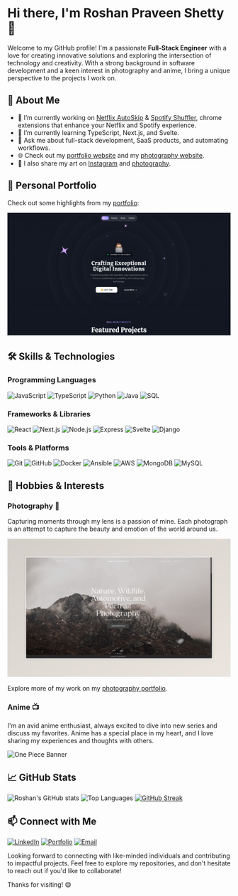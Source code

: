 # Hi there, I'm Roshan Praveen Shetty 👋

Welcome to my GitHub profile! I'm a passionate **Full-Stack Engineer** with a love for creating innovative solutions and exploring the intersection of technology and creativity. With a strong background in software development and a keen interest in photography and anime, I bring a unique perspective to the projects I work on.

## 🚀 About Me

- 🔭 I’m currently working on [Netflix AutoSkip](https://netflix-autoskip.vercel.app/) & [Spotify Shuffler](https://spotifyshuffler.vercel.app/), chrome extensions that enhance your Netflix and Spotify experience.
- 🌱 I’m currently learning TypeScript, Next.js, and Svelte.
- 💬 Ask me about full-stack development, SaaS products, and automating workflows.
- 🌐 Check out my [portfolio website](https://roshanpshetty.vercel.app/) and my [photography website](https://roshanshetty.mypixieset.com/).
- 🎨 I also share my art on [Instagram](https://www.instagram.com/roshandraws) and [photography](https://www.instagram.com/_shettyroshan/).

## 🌟 Personal Portfolio 

Check out some highlights from my [portfolio](https://roshanpshetty.vercel.app/):

[![Portfolio Preview](src/lib/assets/landing.png)](https://roshanpshetty.vercel.app/)


## 🛠️ Skills & Technologies

### Programming Languages
<p align="left">
  <img src="https://img.shields.io/badge/JavaScript-F7DF1E?style=for-the-badge&logo=javascript&logoColor=black" alt="JavaScript"/>
  <img src="https://img.shields.io/badge/TypeScript-007ACC?style=for-the-badge&logo=typescript&logoColor=white" alt="TypeScript"/>
  <img src="https://img.shields.io/badge/Python-3776AB?style=for-the-badge&logo=python&logoColor=white" alt="Python"/>
  <img src="https://img.shields.io/badge/Java-007396?style=for-the-badge&logo=java&logoColor=white" alt="Java"/>
  <img src="https://img.shields.io/badge/SQL-4479A1?style=for-the-badge&logo=sql&logoColor=white" alt="SQL"/>
</p>

### Frameworks & Libraries
<p align="left">
  <img src="https://img.shields.io/badge/React-61DAFB?style=for-the-badge&logo=react&logoColor=black" alt="React"/>
  <img src="https://img.shields.io/badge/Next.js-000000?style=for-the-badge&logo=next.js&logoColor=white" alt="Next.js"/>
  <img src="https://img.shields.io/badge/Node.js-339933?style=for-the-badge&logo=node.js&logoColor=white" alt="Node.js"/>
  <img src="https://img.shields.io/badge/Express.js-000000?style=for-the-badge&logo=express&logoColor=white" alt="Express"/>
  <img src="https://img.shields.io/badge/Svelte-FF3E00?style=for-the-badge&logo=svelte&logoColor=white" alt="Svelte"/>
  <img src="https://img.shields.io/badge/Django-092E20?style=for-the-badge&logo=django&logoColor=white" alt="Django"/>
</p>

### Tools & Platforms
<p align="left">
  <img src="https://img.shields.io/badge/Git-F05032?style=for-the-badge&logo=git&logoColor=white" alt="Git"/>
  <img src="https://img.shields.io/badge/GitHub-181717?style=for-the-badge&logo=github&logoColor=white" alt="GitHub"/>
  <img src="https://img.shields.io/badge/Docker-2496ED?style=for-the-badge&logo=docker&logoColor=white" alt="Docker"/>
  <img src="https://img.shields.io/badge/Ansible-EE0000?style=for-the-badge&logo=ansible&logoColor=white" alt="Ansible"/>
  <img src="https://img.shields.io/badge/AWS-232F3E?style=for-the-badge&logo=amazon-aws&logoColor=white" alt="AWS"/>
  <img src="https://img.shields.io/badge/MongoDB-47A248?style=for-the-badge&logo=mongodb&logoColor=white" alt="MongoDB"/>
  <img src="https://img.shields.io/badge/MySQL-4479A1?style=for-the-badge&logo=mysql&logoColor=white" alt="MySQL"/>
</p>

## 🎨 Hobbies & Interests

### Photography 📸 
Capturing moments through my lens is a passion of mine. Each photograph is an attempt to capture the beauty and emotion of the world around us. 

[![Photography Preview](src/lib/assets/photography.jpeg)](https://roshanshetty.mypixieset.com/)

Explore more of my work on my [photography portfolio](https://roshanshetty.mypixieset.com/).

### Anime 📺
I'm an avid anime enthusiast, always excited to dive into new series and discuss my favorites. Anime has a special place in my heart, and I love sharing my experiences and thoughts with others.

![One Piece Banner](https://mir-s3-cdn-cf.behance.net/project_modules/max_3840/e71145201456469.667499b196cba.jpg)

## 📈 GitHub Stats

![Roshan's GitHub stats](https://github-readme-stats.vercel.app/api?username=RoshanPShetty&show_icons=true&theme=radical)
![Top Languages](https://github-readme-stats.vercel.app/api/top-langs/?username=RoshanPShetty&layout=compact&theme=radical)
[![GitHub Streak](https://streak-stats.demolab.com?user=RoshanPShetty&theme=radical&date_format=M%20j%5B%2C%20Y%5D)](https://git.io/streak-stats)

## 📫 Connect with Me

<p align="left">
  <a href="https://www.linkedin.com/in/roshanpshetty" target="_blank"><img src="https://img.shields.io/badge/LinkedIn-0077B5?style=for-the-badge&logo=linkedin&logoColor=white" alt="LinkedIn"/></a>
  <a href="https://roshanpshetty.netlify.app/" target="_blank"><img src="https://img.shields.io/badge/Portfolio-000000?style=for-the-badge&logo=About.me&logoColor=white" alt="Portfolio"/></a>
  <a href="mailto:roshanshetty2000@gmail.com" target="_blank"><img src="https://img.shields.io/badge/Email-D14836?style=for-the-badge&logo=gmail&logoColor=white" alt="Email"/></a>
</p>

Looking forward to connecting with like-minded individuals and contributing to impactful projects. Feel free to explore my repositories, and don't hesitate to reach out if you'd like to collaborate!

Thanks for visiting! 😄
